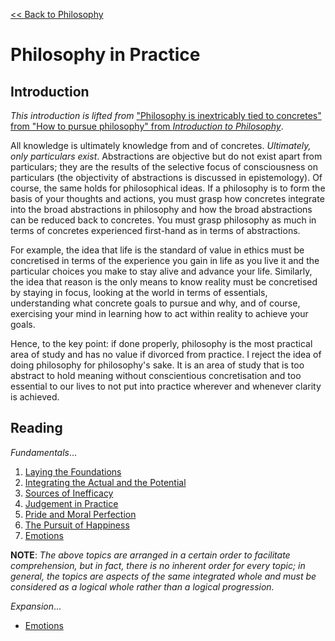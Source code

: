 [<< Back to Philosophy](https://pranigopu.github.io/philosophy)

# Philosophy in Practice
## Introduction
_This introduction is lifted from_ ["Philosophy is inextricably tied to concretes" from "How to pursue philosophy" from _Introduction to Philosophy_](https://pranigopu.github.io/philosophy/intro-to-philosophy.html).

All knowledge is ultimately knowledge from and of concretes. _Ultimately, only particulars exist_. Abstractions are objective but do not exist apart from particulars; they are the results of the selective focus of consciousness on particulars (the objectivity of abstractions is discussed in epistemology). Of course, the same holds for philosophical ideas. If a philosophy is to form the basis of your thoughts and actions, you must grasp how concretes integrate into the broad abstractions in philosophy and how the broad abstractions can be reduced back to concretes. You must grasp philosophy as much in terms of concretes experienced first-hand as in terms of abstractions.

For example, the idea that life is the standard of value in ethics must be concretised in terms of the experience you gain in life as you live it and the particular choices you make to stay alive and advance your life. Similarly, the idea that reason is the only means to know reality must be concretised by staying in focus, looking at the world in terms of essentials, understanding what concrete goals to pursue and why, and of course, exercising your mind in learning how to act within reality to achieve your goals.

Hence, to the key point: if done properly, philosophy is the most practical area of study and has no value if divorced from practice. I reject the idea of doing philosophy for philosophy's sake. It is an area of study that is too abstract to hold meaning without conscientious concretisation and too essential to our lives to not put into practice wherever and whenever clarity is achieved.

## Reading
_Fundamentals_...

1. [Laying the Foundations](https://pranigopu.github.io/philosophy/philosophy-in-practice/1-laying-foundations.html)
2. [Integrating the Actual and the Potential](https://pranigopu.github.io/philosophy/philosophy-in-practice/2-integrating-actual-and-potential.html)
3. [Sources of Inefficacy](https://pranigopu.github.io/philosophy/philosophy-in-practice/3-sources-of-inefficacy.html)
4. [Judgement in Practice](https://pranigopu.github.io/philosophy/philosophy-in-practice/4-judgement-in-practice.html)
5. [Pride and Moral Perfection](https://pranigopu.github.io/philosophy/philosophy-in-practice/5-pride-and-moral-perfection.html)
6. [The Pursuit of Happiness](https://pranigopu.github.io/philosophy/philosophy-in-practice/6-pursuit-of-happiness.html)
7. [Emotions](https://pranigopu.github.io/philosophy/philosophy-in-practice/7-emotions.html)

**NOTE**: _The above topics are arranged in a certain order to facilitate comprehension, but in fact, there is no inherent order for every topic; in general, the topics are aspects of the same integrated whole and must be considered as a logical whole rather than a logical progression._

_Expansion_...

- [Emotions](https://pranigopu.github.io/philosophy/philosophy-in-practice/nature-of-anti-values.html)